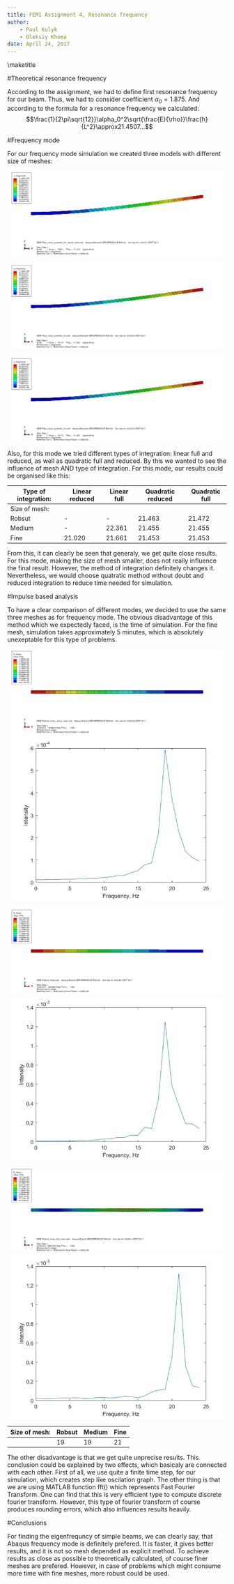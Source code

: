 ```yaml
---
title: FEM1 Assignment 4, Resonance frequency
author:
    - Paul Kulyk
    - Oleksiy Khoma
date: April 24, 2017
---
```


\maketitle

#Theoretical resonance frequency

According to the assignment, we had to define first resonance frequency for our beam. Thus, we had to consider coefficient $\alpha_0=1.875.$
And according to the formula for a resonance frequency we calculated:
$$\frac{1}{2\pi\sqrt{12}}\alpha_0^2\sqrt{\frac{E}{\rho}}\frac{h}{L^2}\approx21.4507...$$

#Frequency mode

For our frequency mode simulation we created three models with different size of meshes:

![Robust mesh, approximal size of seed 0.005](Results\quad_full_robust_mesh.png)

![Medium mesh, approximal size of seed 0.001](Results\quad_full_medium_mesh.png)

![Medium mesh, approximal size of seed 0.001](Results\quad_full_medium_mesh.png)

Also, for this mode we tried different types of integration: linear full and reduced, as well as quadratic full and reduced.
By this we wanted to see the influence of mesh AND type of integration.
For this mode, our results could be organised like this:

|Type of integration:|Linear reduced|Linear full|Quadratic reduced|Quadratic full|
|----|----|----|----|----|
|Size of mesh:| | | | |
|Robsut| - | - |21.463|21.472|
|Medium| - |22.361|21.455|21.455|
|Fine|21.020|21.661|21.453|21.453|

From this, it can clearly be seen that generaly, we get quite close results. For this mode, making the size of mesh smaller, does not really influence the final result.
However, the method of integration definitely changes it. Nevertheless, we would choose quatratic method without doubt and reduced integration to reduce time needed for simulation.


#Impulse based analysis

To  have a clear comparison of different modes, we decided to use the same three meshes as for frequency mode.
The obvious disadvantage of this method which we expectedly faced, is the time of simulation.
For the fine mesh, simulation takes approximately 5 minutes, which is absolutely unexeptable for this type of problems.

![Robust mesh, approximal size of seed 0.005](Results\explicit_linear_robust_mesh.png)    ![Spectrum for robust mesh](Results\explicit_linear_robust.jpg)

![Medium mesh, approximal size of seed 0.001](Results\explicit_linear_medium_mesh.png)     ![Spectrum for medium mesh](Results\explicit_linear_medium.jpg)

![Fine mesh, approximal size of seed 0.001](Results\explicit_linear_fine_mesh.png)      ![Spectrum for fine mesh](Results\explicit_linear_fine.jpg)


|Size of mesh:|Robsut|Medium|Fine|
|----|----|----|----|
| |19|19|21|

The other disadvantage is that we get quite unprecise results.
This conclusion could be explained by two effects, which basicaly are connected with each other. 
First of all, we use quite a finite time step, for our simulation, which creates step like oscilation graph. 
The other thing is that we are using MATLAB function fft() which represents Fast Fourier Transform. 
One can find that this is very efficient type to compute discrete fourier transform. 
However, this type of fourier transform of course produces rounding errors, which also influences results heavily.


#Conclusions

For finding the eigenfrequncy of simple beams, we can clearly say, that Abaqus frequency mode is definitely prefered.
It is faster, it gives better results, and it is not so mesh depended as explicit method.
To achieve results as close as possible to theoretically calculated, of course finer meshes are prefered.
However, in case of problems which might consume more time with fine meshes, more robust could be used.